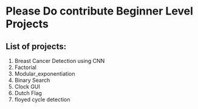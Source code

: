 # Please Do contribute Beginner Level Projects <br>

## List of projects:
1. Breast Cancer Detection using CNN
2. Factorial
3. Modular_exponentiation
4. Binary Search
5. Clock GUI
6. Dutch Flag
7. floyed cycle detection
